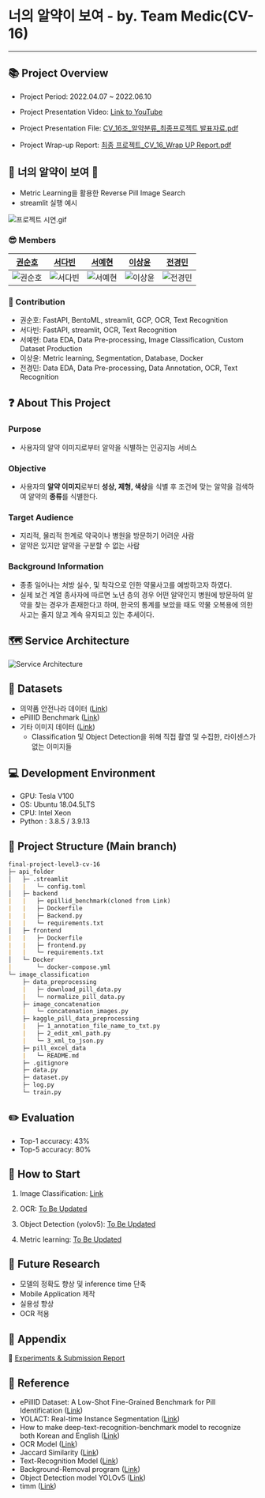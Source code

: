 # 너의 알약이 보여 - by. Team Medic(CV-16)

---

## 📚 Project Overview

- Project Period: 2022.04.07 ~ 2022.06.10
- Project Presentation Video: [Link to YouTube](https://www.youtube.com/watch?v=lCG4DU4Wljc)

- Project Presentation File: [CV_16조_알약분류_최종프로젝트 발표자료.pdf](https://s3-us-west-2.amazonaws.com/secure.notion-static.com/66c8546c-34bf-433c-a44a-f598594ef9ad/CV_16조_알약분류_최종프로젝트_발표자료.pdf)

- Project Wrap-up Report: [최종 프로젝트_CV_16_Wrap UP Report.pdf](https://github.com/boostcampaitech3/final-project-level3-cv-16/files/8896773/_CV_16_Wrap.UP.Report.pdf)


## 👀 너의 알약이 보여 💊

- Metric Learning을 활용한 Reverse Pill Image Search
- streamlit 실행 예시

![프로젝트 시연.gif](https://github.com/boostcampaitech3/final-project-level3-cv-16/blob/develop/src/streamlit%20%E1%84%91%E1%85%B3%E1%84%85%E1%85%A9%E1%84%8C%E1%85%A6%E1%86%A8%E1%84%90%E1%85%B3%20%E1%84%89%E1%85%B5%E1%84%8B%E1%85%A7%E1%86%AB.gif)

### 😎 Members

| [권순호](https://github.com/tnsgh9603) | [서다빈](https://github.com/sodabeans) | [서예현](https://github.com/justbeaver97) | [이상윤](https://github.com/SSANGYOON) | [전경민](https://github.com/seoulsky-field) |
| --- | --- | --- | --- | --- |
| ![권순호](https://github.com/boostcampaitech3/final-project-level3-cv-16/blob/develop/src/%E1%84%80%E1%85%AF%E1%86%AB%E1%84%89%E1%85%AE%E1%86%AB%E1%84%92%E1%85%A9.png) | ![서다빈](https://github.com/boostcampaitech3/final-project-level3-cv-16/blob/develop/src/%E1%84%89%E1%85%A5%E1%84%83%E1%85%A1%E1%84%87%E1%85%B5%E1%86%AB.png) | ![서예현](https://github.com/boostcampaitech3/final-project-level3-cv-16/blob/develop/src/%E1%84%89%E1%85%A5%E1%84%8B%E1%85%A8%E1%84%92%E1%85%A7%E1%86%AB.jpg) | ![이상윤](https://github.com/boostcampaitech3/final-project-level3-cv-16/blob/develop/src/%E1%84%8B%E1%85%B5%E1%84%89%E1%85%A1%E1%86%BC%E1%84%8B%E1%85%B2%E1%86%AB.png) | ![전경민](https://github.com/boostcampaitech3/final-project-level3-cv-16/blob/develop/src/%E1%84%8C%E1%85%A5%E1%86%AB%E1%84%80%E1%85%A7%E1%86%BC%E1%84%86%E1%85%B5%E1%86%AB.png) |

### 🤗 Contribution

- 권순호: FastAPI, BentoML, streamlit, GCP, OCR, Text Recognition
- 서다빈: FastAPI, streamlit, OCR, Text Recognition
- 서예현: Data EDA, Data Pre-processing, Image Classification, Custom Dataset Production
- 이상윤: Metric learning, Segmentation, Database, Docker
- 전경민: Data EDA, Data Pre-processing, Data Annotation, OCR, Text Recognition

## **❓ About This Project**

### Purpose

- 사용자의 알약 이미지로부터 알약을 식별하는 인공지능 서비스

### Objective

- 사용자의 **알약 이미지**로부터 **성상, 제형, 색상**을 식별 후 조건에 맞는 알약을 검색하여 알약의 **종류**를 식별한다.

### Target Audience

- 지리적, 물리적 한계로 약국이나 병원을 방문하기 어려운 사람
- 알약은 있지만 알약을 구분할 수 없는 사람

### Background Information

- 종종 일어나는 처방 실수, 및 착각으로 인한 약물사고를 예방하고자 하였다.
- 실제 보건 계열 종사자에 따르면 노년 층의 경우 어떤 알약인지 병원에 방문하여 알약을 찾는 경우가 존재한다고 하며, 한국의 통계를 보았을 때도 약물 오복용에 의한 사고는 줄지 않고 계속 유지되고 있는 추세이다.

## 🗺 Service Architecture

![Service Architecture](https://github.com/boostcampaitech3/final-project-level3-cv-16/blob/develop/src/Service%20Architecture.png)

## 💾 Datasets

- 의약품 안전나라 데이터 ([Link](https://nedrug.mfds.go.kr/pbp/CCBGA01/getItem?totalPages=4&limit=10&page=2&&openDataInfoSeq=11))
- ePillID Benchmark ([Link](https://github.com/usuyama/ePillID-benchmark))
- 기타 이미지 데이터 ([Link](https://unsplash.com/s/photos/pill))
    - Classification 및 Object Detection을 위해 직접 촬영 및 수집한, 라이센스가 없는 이미지들

## 💻 **Development Environment**

- GPU: Tesla V100
- OS: Ubuntu 18.04.5LTS
- CPU: Intel Xeon
- Python : 3.8.5 / 3.9.13

## 📁 Project Structure (Main branch)

```markdown
final-project-level3-cv-16
├─ api_folder
│   ├─ .streamlit
|   |   └─ config.toml
│   ├─ backend
|   |   ├─ epillid_benchmark(cloned from Link)
|   |   ├─ Dockerfile
|   |   ├─ Backend.py
|   |   └─ requirements.txt
│   ├─ frontend
|   |   ├─ Dockerfile
|   |   ├─ frontend.py
|   |   └─ requirements.txt
│   └─ Docker
|       └─ docker-compose.yml  
└─ image_classification
    ├─ data_preprocessing
    |   ├─ download_pill_data.py 
    |   └─ normalize_pill_data.py
    ├─ image_concatenation
    |   └─ concatenation_images.py
    ├─ kaggle_pill_data_preprocessing
    |   ├─ 1_annotation_file_name_to_txt.py
    |   ├─ 2_edit_xml_path.py
    |   └─ 3_xml_to_json.py
    ├─ pill_excel_data
    |   └─ README.md
    ├─ .gitignore
    ├─ data.py
    ├─ dataset.py
    ├─ log.py
    └─ train.py
```

## ✏️ Evaluation

- Top-1 accuracy: 43%
- Top-5 accuracy: 80%

## 🚀 How to Start

1. Image Classification: [Link](https://github.com/boostcampaitech3/final-project-level3-cv-16/tree/main/image_classification#readme)
    
2. OCR: [To Be Updated]()
    
3. Object Detection (yolov5): [To Be Updated]()

4. Metric learning: [To Be Updated]()

## 🔎 Future Research

- 모델의 정확도 향상 및 inference time 단축
- Mobile Application 제작
- 실용성 향상
- OCR 적용

## 📎 Appendix

📄 [Experiments & Submission Report](https://www.notion.so/W18-21-Product-Serving-Project-Team-Medic-c09ea15ac67948d08fe4460194f773a8)

## 📜 Reference

- ePillID Dataset: A Low-Shot Fine-Grained Benchmark for Pill Identification ([Link](https://arxiv.org/pdf/2005.14288.pdf))
- YOLACT: Real-time Instance Segmentation ([Link](https://arxiv.org/abs/1904.02689))
- How to make deep-text-recognition-benchmark model to recognize both Korean and English ([Link](https://ropiens.tistory.com/35))
- OCR Model ([Link](https://github.com/clovaai/deep-text-recognition-benchmark))
- Jaccard Similarity ([Link](https://newscatcherapi.com/blog/ultimate-guide-to-text-similarity-with-python))
- Text-Recognition Model ([Link](https://github.com/clovaai/CRAFT-pytorch))
- Background-Removal program ([Link](https://github.com/brilam/remove-bg))
- Object Detection model YOLOv5 ([Link](https://github.com/ultralytics/yolov5))
- timm ([Link](https://github.com/rwightman/pytorch-image-models))
